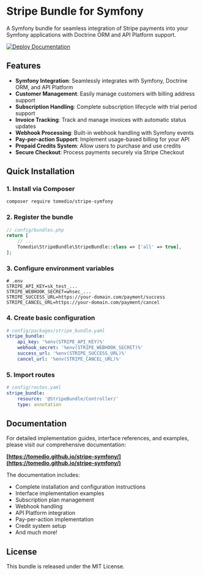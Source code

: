# Stripe Bundle for Symfony

A Symfony bundle for seamless integration of Stripe payments into your Symfony applications with Doctrine ORM and API Platform support.

[![Deploy Documentation](https://github.com/tomedio/stripe-symfony/actions/workflows/deploy-docs.yml/badge.svg)](https://github.com/tomedio/stripe-symfony/actions/workflows/deploy-docs.yml)

## Features

- **Symfony Integration**: Seamlessly integrates with Symfony, Doctrine ORM, and API Platform
- **Customer Management**: Easily manage customers with billing address support
- **Subscription Handling**: Complete subscription lifecycle with trial period support
- **Invoice Tracking**: Track and manage invoices with automatic status updates
- **Webhook Processing**: Built-in webhook handling with Symfony events
- **Pay-per-action Support**: Implement usage-based billing for your API
- **Prepaid Credits System**: Allow users to purchase and use credits
- **Secure Checkout**: Process payments securely via Stripe Checkout

## Quick Installation

### 1. Install via Composer

```bash
composer require tomedio/stripe-symfony
```

### 2. Register the bundle

```php
// config/bundles.php
return [
    // ...
    Tomedio\StripeBundle\StripeBundle::class => ['all' => true],
];
```

### 3. Configure environment variables

```
# .env
STRIPE_API_KEY=sk_test_...
STRIPE_WEBHOOK_SECRET=whsec_...
STRIPE_SUCCESS_URL=https://your-domain.com/payment/success
STRIPE_CANCEL_URL=https://your-domain.com/payment/cancel
```

### 4. Create basic configuration

```yaml
# config/packages/stripe_bundle.yaml
stripe_bundle:
    api_key: '%env(STRIPE_API_KEY)%'
    webhook_secret: '%env(STRIPE_WEBHOOK_SECRET)%'
    success_url: '%env(STRIPE_SUCCESS_URL)%'
    cancel_url: '%env(STRIPE_CANCEL_URL)%'
```

### 5. Import routes

```yaml
# config/routes.yaml
stripe_bundle:
    resource: '@StripeBundle/Controller/'
    type: annotation
```

## Documentation

For detailed implementation guides, interface references, and examples, please visit our comprehensive documentation:

**[https://tomedio.github.io/stripe-symfony/](https://tomedio.github.io/stripe-symfony/)**

The documentation includes:

- Complete installation and configuration instructions
- Interface implementation examples
- Subscription plan management
- Webhook handling
- API Platform integration
- Pay-per-action implementation
- Credit system setup
- And much more!

## License

This bundle is released under the MIT License.

